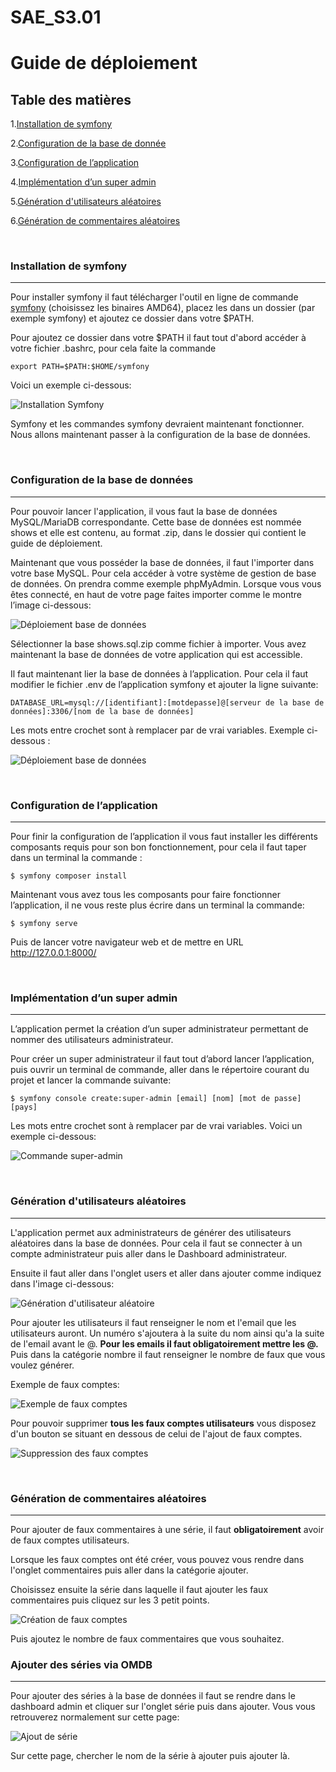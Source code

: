 # SAE_S3.01

# Guide de déploiement


## Table des matières
1.[Installation de symfony](#installation-de-symfony)

2.[Configuration de la base de donnée](#configuration-BD)

3.[Configuration de l’application](#configuration-de-lapplication)

4.[Implémentation d’un super admin](#implem-super-admin)

5.[Génération d'utilisateurs aléatoires](#generation-Utilisateur-Alea)

6.[Génération de commentaires aléatoires](#generation-Commentaires-Alea)

&nbsp;

### Installation de symfony <a id="installation-de-symfony"></a>

***
Pour installer symfony il faut télécharger l'outil en ligne de commande [symfony](https://symfony.com/download) (choisissez les binaires AMD64), placez les dans un dossier (par exemple symfony) et ajoutez ce dossier dans votre $PATH.

Pour ajoutez ce dossier dans votre $PATH il faut tout d'abord accéder à votre fichier .bashrc, pour cela faite la commande 

```
export PATH=$PATH:$HOME/symfony
```
Voici un exemple ci-dessous:

![](img/InstallationSymfony.png "Installation Symfony")

Symfony et les commandes symfony devraient maintenant fonctionner.
Nous allons maintenant passer à la configuration de la base de données.

&nbsp;

### Configuration de la base de données <a id="configuration-BD"></a> 

***
Pour pouvoir lancer l'application, il vous faut la base de données MySQL/MariaDB correspondante.
Cette base de données est nommée shows et elle est contenu, au format .zip, dans le dossier qui contient le guide de déploiement.

Maintenant que vous posséder la base de données, il faut l'importer dans votre base MySQL. Pour cela accéder à votre système de gestion de base de données. On prendra comme exemple phpMyAdmin.
Lorsque vous vous êtes connecté, en haut de votre page faites importer comme le montre l’image ci-dessous:

![](img/base_de_donnees.png "Déploiement base de données")

Sélectionner la base shows.sql.zip comme fichier à importer.
Vous avez maintenant la base de données de votre application qui est accessible.

Il faut maintenant lier la base de données à l’application.
Pour cela il faut modifier le fichier .env de l’application symfony et ajouter la ligne suivante:
```
DATABASE_URL=mysql://[identifiant]:[motdepasse]@[serveur de la base de données]:3306/[nom de la base de données]
```
Les mots entre crochet sont à remplacer par de vrai variables.
Exemple ci-dessous :

![](img/configEnv.png "Déploiement base de données")

&nbsp;

### Configuration de l’application <a id="configuration-de-lapplication"></a> 
***
Pour finir la configuration de l’application il vous faut installer les différents composants requis pour son bon fonctionnement, pour cela il faut taper dans un terminal la commande :
```
$ symfony composer install
```
Maintenant vous avez tous les composants pour faire fonctionner l’application, il ne vous reste plus écrire dans un terminal la commande:
```
$ symfony serve
```
Puis de lancer votre navigateur web et de mettre en URL http://127.0.0.1:8000/

&nbsp;

### Implémentation d’un super admin <a id="implem-super-admin"></a> 
***
L’application permet la création d’un super administrateur permettant de nommer des utilisateurs administrateur.

Pour créer un super administrateur il faut tout d’abord lancer l’application, puis ouvrir un terminal de commande, aller dans le répertoire courant du projet et lancer la commande suivante:
```
$ symfony console create:super-admin [email] [nom] [mot de passe] [pays] 
```
Les mots entre crochet sont à remplacer par de vrai variables.
Voici un exemple ci-dessous:

![](img/commandeSuperAdmin.png "Commande super-admin")

&nbsp;

### Génération d'utilisateurs aléatoires <a id="generation-Utilisateur-Alea"></a> 
***

L'application permet aux administrateurs de générer des utilisateurs aléatoires dans la base de données.
Pour cela il faut se connecter à un compte administrateur puis aller dans le Dashboard administrateur.

Ensuite il faut aller dans l'onglet users et aller dans ajouter comme indiquez dans l'image ci-dessous:

![](img/GenerationUtilisateurAleatoire.png "Génération d'utilisateur aléatoire")

Pour ajouter les utilisateurs il faut renseigner le nom et l'email que les utilisateurs auront. Un numéro s'ajoutera à la suite du nom ainsi qu'a la suite de l'email avant le @.
**Pour les emails il faut obligatoirement mettre les @.**
Puis dans la catégorie nombre il faut renseigner le nombre de faux que vous voulez générer.

Exemple de faux comptes:

![](img/ExempleFauxCompte.png "Exemple de faux comptes")

Pour pouvoir supprimer **tous les faux comptes utilisateurs** vous disposez d'un bouton se situant en dessous de celui de l'ajout de faux comptes.

![](img/SupprimerFauxComptes.png "Suppression des faux comptes")

&nbsp;

### Génération de commentaires aléatoires <a id="generation-Commentaires-Alea"></a> 
***
Pour ajouter de faux commentaires à une série, il faut **obligatoirement** avoir de faux comptes utilisateurs.

Lorsque les faux comptes ont été créer, vous pouvez vous rendre dans l'onglet commentaires puis aller dans la catégorie ajouter.

Choisissez ensuite la série dans laquelle il faut ajouter les faux commentaires puis cliquez sur les 3 petit points.

![](img/CreationFauxCommentaire.png "Création de faux comptes")

Puis ajoutez le nombre de faux commentaires que vous souhaitez.

### Ajouter des séries via OMDB <a id="ajout_series_omdb"></a> 
***
Pour ajouter des séries à la base de données il faut se rendre dans le dashboard admin et cliquer sur l'onglet série puis dans ajouter.
Vous vous retrouverez normalement sur cette page:

![](img/ImageAjoutSerie.png "Ajout de série")

Sur cette page, chercher le nom de la série à ajouter puis ajouter là.
